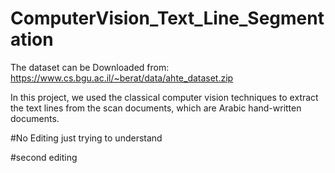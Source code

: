 # ComputerVision_Text_Line_Segmentation

The dataset can be Downloaded from: https://www.cs.bgu.ac.il/~berat/data/ahte_dataset.zip

In this project, we used the classical computer vision techniques to extract the text lines 
from the scan documents, which are Arabic hand-written documents.


#No Editing just trying to understand 

#second editing 
